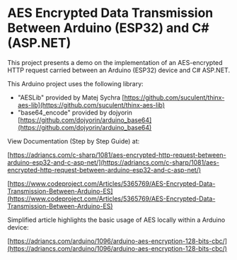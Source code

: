 # AES Encrypted Data Transmission Between Arduino (ESP32) and C# (ASP.NET)

This project presents a demo on the implementation of an AES-encrypted HTTP request carried between an Arduino (ESP32) device and C# ASP.NET.

This Arduino project uses the following library:
- "AESLib" provided by Matej Sychra [https://github.com/suculent/thinx-aes-lib](https://github.com/suculent/thinx-aes-lib)
- "base64_encode" provided by dojyorin [https://github.com/dojyorin/arduino_base64](https://github.com/dojyorin/arduino_base64)

View Documentation (Step by Step Guide) at:

[https://adriancs.com/c-sharp/1081/aes-encrypted-http-request-between-arduino-esp32-and-c-asp-net/](https://adriancs.com/c-sharp/1081/aes-encrypted-http-request-between-arduino-esp32-and-c-asp-net/)

[https://www.codeproject.com/Articles/5365769/AES-Encrypted-Data-Transmission-Between-Arduino-ES](https://www.codeproject.com/Articles/5365769/AES-Encrypted-Data-Transmission-Between-Arduino-ES)

Simplified article highlights the basic usage of AES locally within a Arduino device:

[https://adriancs.com/arduino/1096/arduino-aes-encryption-128-bits-cbc/](https://adriancs.com/arduino/1096/arduino-aes-encryption-128-bits-cbc/)
